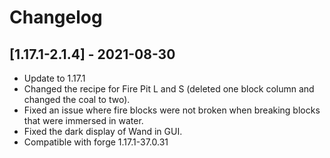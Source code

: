 # Changelog

## [1.17.1-2.1.4] - 2021-08-30
- Update to 1.17.1
- Changed the recipe for Fire Pit L and S (deleted one block column and changed the coal to two).
- Fixed an issue where fire blocks were not broken when breaking blocks that were immersed in water.
- Fixed the dark display of Wand in GUI.
- Compatible with forge 1.17.1-37.0.31